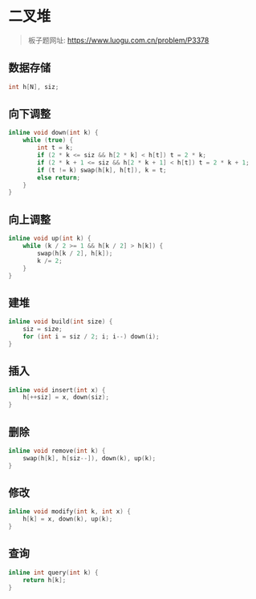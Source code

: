 # 二叉堆

> 板子题网址: https://www.luogu.com.cn/problem/P3378

## 数据存储

```cpp
int h[N], siz;
```

## 向下调整
```cpp
inline void down(int k) {
    while (true) {
        int t = k;
        if (2 * k <= siz && h[2 * k] < h[t]) t = 2 * k;
        if (2 * k + 1 <= siz && h[2 * k + 1] < h[t]) t = 2 * k + 1;
        if (t != k) swap(h[k], h[t]), k = t;
        else return;
    }
}
```

## 向上调整
```cpp
inline void up(int k) {
    while (k / 2 >= 1 && h[k / 2] > h[k]) {
        swap(h[k / 2], h[k]);
        k /= 2;
    }
}
```

## 建堆
```cpp
inline void build(int size) {
    siz = size;
    for (int i = siz / 2; i; i--) down(i);
}
```

## 插入
```cpp
inline void insert(int x) {
    h[++siz] = x, down(siz);
}
```

## 删除
```cpp
inline void remove(int k) {
    swap(h[k], h[siz--]), down(k), up(k);
}
```

## 修改
```cpp
inline void modify(int k, int x) {
    h[k] = x, down(k), up(k);
}
```

## 查询
```cpp
inline int query(int k) {
    return h[k];
}
```

